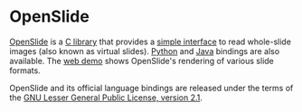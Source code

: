 # OpenSlide

[OpenSlide] is a [C library] that provides a [simple interface] to read
whole-slide images (also known as virtual slides).  [Python] and [Java]
bindings are also available.  The [web demo] shows OpenSlide's rendering
of various slide formats.

OpenSlide and its official language bindings are released under the
terms of the [GNU Lesser General Public License, version 2.1][lgplv2.1].

[OpenSlide]: https://openslide.org/
[C library]: https://github.com/openslide/openslide/
[simple interface]: https://openslide.org/api/openslide_8h.html
[Python]: https://github.com/openslide/openslide-python/
[Java]: https://github.com/openslide/openslide-java/
[web demo]: https://openslide.org/demo/
[lgplv2.1]: https://github.com/openslide/openslide/blob/main/lgpl-2.1.txt
